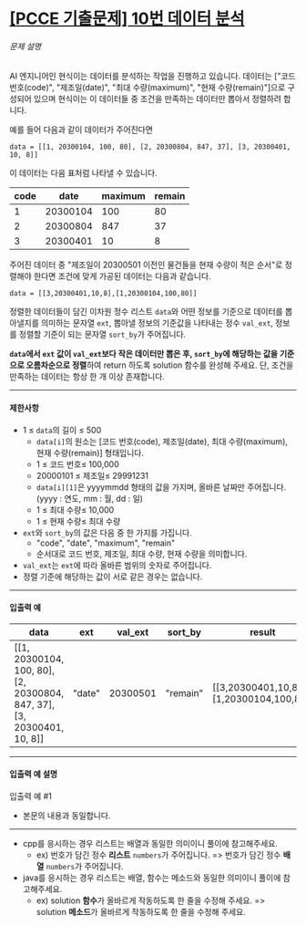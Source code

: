 # [[PCCE 기출문제] 10번  데이터 분석](https://school.programmers.co.kr/learn/courses/30/lessons/250121)


###### 문제 설명


AI 엔지니어인 현식이는 데이터를 분석하는 작업을 진행하고 있습니다. 데이터는 \["코드 번호(code)", "제조일(date)", "최대 수량(maximum)", "현재 수량(remain)"]으로 구성되어 있으며 현식이는 이 데이터들 중 조건을 만족하는 데이터만 뽑아서 정렬하려 합니다.


예를 들어 다음과 같이 데이터가 주어진다면



```
data = [[1, 20300104, 100, 80], [2, 20300804, 847, 37], [3, 20300401, 10, 8]]

```

이 데이터는 다음 표처럼 나타낼 수 있습니다.




| code | date | maximum | remain |
| --- | --- | --- | --- |
| 1 | 20300104 | 100 | 80 |
| 2 | 20300804 | 847 | 37 |
| 3 | 20300401 | 10 | 8 |


주어진 데이터 중 "제조일이 20300501 이전인 물건들을 현재 수량이 적은 순서"로 정렬해야 한다면 조건에 맞게 가공된 데이터는 다음과 같습니다.



```
data = [[3,20300401,10,8],[1,20300104,100,80]]

```

정렬한 데이터들이 담긴 이차원 정수 리스트 `data`와 어떤 정보를 기준으로 데이터를 뽑아낼지를 의미하는 문자열 `ext`, 뽑아낼 정보의 기준값을 나타내는 정수 `val_ext`, 정보를 정렬할 기준이 되는 문자열 `sort_by`가 주어집니다.


**`data`에서 `ext` 값이 `val_ext`보다 작은 데이터만 뽑은 후, `sort_by`에 해당하는 값을 기준으로 오름차순으로 정렬**하여 return 하도록 solution 함수를 완성해 주세요. 단, 조건을 만족하는 데이터는 항상 한 개 이상 존재합니다.




---


#### 제한사항


* 1 ≤ `data`의 길이 ≤ 500
	+ `data[i]`의 원소는 \[코드 번호(code), 제조일(date), 최대 수량(maximum), 현재 수량(remain)] 형태입니다.
	+ 1 ≤ 코드 번호≤ 100,000
	+ 20000101 ≤ 제조일≤ 29991231
	+ `data[i][1]`은 yyyymmdd 형태의 값을 가지며, 올바른 날짜만 주어집니다. (yyyy : 연도, mm : 월, dd : 일)
	+ 1 ≤ 최대 수량≤ 10,000
	+ 1 ≤ 현재 수량≤ 최대 수량
* `ext`와 `sort_by`의 값은 다음 중 한 가지를 가집니다.
	+ "code", "date", "maximum", "remain"
	+ 순서대로 코드 번호, 제조일, 최대 수량, 현재 수량을 의미합니다.
* `val_ext`는 `ext`에 따라 올바른 범위의 숫자로 주어집니다.
* 정렬 기준에 해당하는 값이 서로 같은 경우는 없습니다.




---


#### 입출력 예




| data | ext | val\_ext | sort\_by | result |
| --- | --- | --- | --- | --- |
| \[\[1, 20300104, 100, 80], \[2, 20300804, 847, 37], \[3, 20300401, 10, 8]] | "date" | 20300501 | "remain" | \[\[3,20300401,10,8],\[1,20300104,100,80]] |




---


#### 입출력 예 설명


입출력 예 \#1


* 본문의 내용과 동일합니다.




---


* cpp를 응시하는 경우 리스트는 배열과 동일한 의미이니 풀이에 참고해주세요.
	+ ex) 번호가 담긴 정수 **리스트** `numbers`가 주어집니다. \=\> 번호가 담긴 정수 **배열** `numbers`가 주어집니다.
* java를 응시하는 경우 리스트는 배열, 함수는 메소드와 동일한 의미이니 풀이에 참고해주세요.
	+ ex) solution **함수**가 올바르게 작동하도록 한 줄을 수정해 주세요. \=\> solution **메소드**가 올바르게 작동하도록 한 줄을 수정해 주세요.



